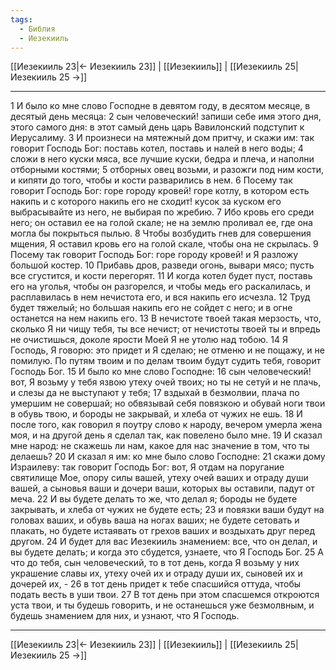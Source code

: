 ```yaml
---
tags:
  - Библия
  - Иезекииль
---
```

[[Иезекииль 23|← Иезекииль 23]] | [[Иезекииль]] | [[Иезекииль 25|Иезекииль 25 →]]

---
1 И было ко мне слово Господне в девятом году, в десятом месяце, в десятый день месяца:
2 сын человеческий! запиши себе имя этого дня, этого самого дня: в этот самый день царь Вавилонский подступит к Иерусалиму.
3 И произнеси на мятежный дом притчу, и скажи им: так говорит Господь Бог: поставь котел, поставь и налей в него воды;
4 сложи в него куски мяса, все лучшие куски, бедра и плеча, и наполни отборными костями;
5 отборных овец возьми, и разожги под ним кости, и кипяти до того, чтобы и кости разварились в нем.
6 Посему так говорит Господь Бог: горе городу кровей! горе котлу, в котором есть накипь и с которого накипь его не сходит! кусок за куском его выбрасывайте из него, не выбирая по жребию.
7 Ибо кровь его среди него; он оставил ее на голой скале; не на землю проливал ее, где она могла бы покрыться пылью.
8 Чтобы возбудить гнев для совершения мщения, Я оставил кровь его на голой скале, чтобы она не скрылась.
9 Посему так говорит Господь Бог: горе городу кровей! и Я разложу большой костер.
10 Прибавь дров, разведи огонь, вывари мясо; пусть все сгустится, и кости перегорят.
11 И когда котел будет пуст, поставь его на уголья, чтобы он разгорелся, и чтобы медь его раскалилась, и расплавилась в нем нечистота его, и вся накипь его исчезла.
12 Труд будет тяжелый; но большая накипь его не сойдет с него; и в огне останется на нем накипь его.
13 В нечистоте твоей такая мерзость, что, сколько Я ни чищу тебя, ты все нечист; от нечистоты твоей ты и впредь не очистишься, доколе ярости Моей Я не утолю над тобою.
14 Я Господь, Я говорю: это придет и Я сделаю; не отменю и не пощажу, и не помилую. По путям твоим и по делам твоим будут судить тебя, говорит Господь Бог.
15 И было ко мне слово Господне:
16 сын человеческий! вот, Я возьму у тебя язвою утеху очей твоих; но ты не сетуй и не плачь, и слезы да не выступают у тебя;
17 вздыхай в безмолвии, плача по умершим не совершай; но обвязывай себя повязкою и обувай ноги твои в обувь твою, и бороды не закрывай, и хлеба от чужих не ешь.
18 И после того, как говорил я поутру слово к народу, вечером умерла жена моя, и на другой день я сделал так, как повелено было мне.
19 И сказал мне народ: не скажешь ли нам, какое для нас значение в том, что ты делаешь?
20 И сказал я им: ко мне было слово Господне:
21 скажи дому Израилеву: так говорит Господь Бог: вот, Я отдам на поругание святилище Мое, опору силы вашей, утеху очей ваших и отраду души вашей, а сыновья ваши и дочери ваши, которых вы оставили, падут от меча.
22 И вы будете делать то же, что делал я; бороды не будете закрывать, и хлеба от чужих не будете есть;
23 и повязки ваши будут на головах ваших, и обувь ваша на ногах ваших; не будете сетовать и плакать, но будете истаявать от грехов ваших и воздыхать друг перед другом.
24 И будет для вас Иезекииль знамением: все, что он делал, и вы будете делать; и когда это сбудется, узнаете, что Я Господь Бог.
25 А что до тебя, сын человеческий, то в тот день, когда Я возьму у них украшение славы их, утеху очей их и отраду души их, сыновей их и дочерей их, -
26 в тот день придет к тебе спасшийся оттуда, чтобы подать весть в уши твои.
27 В тот день при этом спасшемся откроются уста твои, и ты будешь говорить, и не останешься уже безмолвным, и будешь знамением для них, и узнают, что Я Господь.

---
[[Иезекииль 23|← Иезекииль 23]] | [[Иезекииль]] | [[Иезекииль 25|Иезекииль 25 →]]